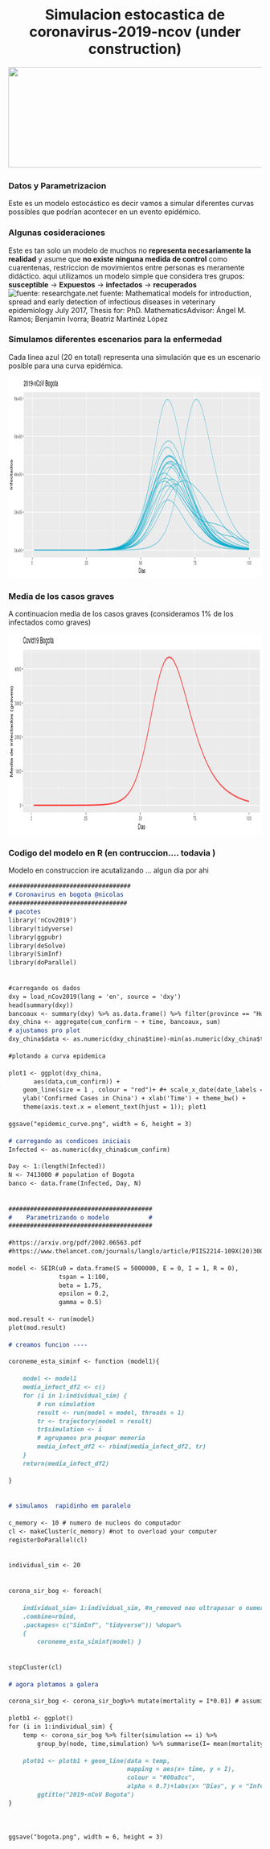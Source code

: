 <center> <h1>Simulacion estocastica de coronavirus-2019-ncov (under construction)  </h1> </center>
<p align="center">
  <img width="600" height="200" src="https://www.shock.co/sites/default/files/styles/apertura_desktop/public/content_files/2018_11/image_article/los-zombies-shock-disfraces.jpg?itok=uzbgMUBm&timestamp=1541358745">
</p>


### Datos y Parametrizacion 
Este es un modelo estocástico es decir vamos a simular diferentes curvas possibles  que podrían acontecer en un evento epidémico.

###  Algunas cosideraciones
 Este es tan solo un modelo de muchos no **representa necesariamente la realidad** y asume que **no existe ninguna medida de control** como cuarentenas, restriccion de movimientos entre personas es meramente didáctico.
aqui utilizamos un modelo simple  que considera tres grupos: **susceptible** ->  **Expuestos** -> **infectados** -> **recuperados**
![fuente: researchgate.net](https://www.researchgate.net/profile/Benjamin_Ivorra/publication/318394911/figure/fig9/AS:614332840833042@1523479771923/SEIR-model-flowchart_W640.jpg)
fuente: Mathematical models for introduction, spread and early detection of infectious diseases in veterinary epidemiology
July 2017, Thesis for: PhD. MathematicsAdvisor: Ángel M. Ramos; Benjamin Ivorra; Beatriz Martinéz López


### Simulamos diferentes escenarios para la enfermedad  
Cada línea azul (20 en total) representa una simulación que es un escenario posible para una curva epidémica.
<p align="center">
  <img width="600" height="400" src="https://github.com/ncespedesc/Coronavirus_bogota/blob/master/bogota1.png?raw=true">
</p>

### Media de los casos graves 
A continuacion media de los casos graves (consideramos 1% de los  infectados como graves)
<p align="center">
  <img width="600" height="400" src="https://github.com/ncespedesc/Coronavirus_bogota/blob/master/bogota2.png?raw=true">
</p>


 ### Codigo del modelo en R (en contruccion.... todavia )
 
Modelo en construccion ire acutalizando ... algun dia por ahi 
 
```markdown
##################################
# Coronavirus en bogota @nicolas
#################################
# pacotes 
library('nCov2019')
library(tidyverse)
library(ggpubr)
library(deSolve)
library(SimInf)
library(doParallel)


#carregando os dados  
dxy = load_nCov2019(lang = 'en', source = 'dxy')
head(summary(dxy))
bancoaux <- summary(dxy) %>% as.data.frame() %>% filter(province == "Hubei")
dxy_china <- aggregate(cum_confirm ~ + time, bancoaux, sum)
# ajustamos pro plot 
dxy_china$data <- as.numeric(dxy_china$time)-min(as.numeric(dxy_china$time))+1

#plotando a curva epidemica 

plot1 <- ggplot(dxy_china,
       aes(data,cum_confirm)) +
    geom_line(size = 1 , colour = "red")+ #+ scale_x_date(date_labels = "%d-%m-%Y") + 
    ylab('Confirmed Cases in China') + xlab('Time') + theme_bw() +
    theme(axis.text.x = element_text(hjust = 1)); plot1

ggsave("epidemic_curve.png", width = 6, height = 3)

# carregando as condicoes iniciais 
Infected <- as.numeric(dxy_china$cum_confirm)
    
Day <- 1:(length(Infected))
N <- 7413000 # population of Bogota 
banco <- data.frame(Infected, Day, N)


########################################
#    Parametrizando o modelo           #
########################################

#https://arxiv.org/pdf/2002.06563.pdf
#https://www.thelancet.com/journals/langlo/article/PIIS2214-109X(20)30074-7/fulltext

model <- SEIR(u0 = data.frame(S = 5000000, E = 0, I = 1, R = 0),
              tspan = 1:100,
              beta = 1.75,
              epsilon = 0.2,
              gamma = 0.5)

mod.result <- run(model)
plot(mod.result)

# creamos funcion ----

coroneme_esta_siminf <- function (model1){
    
    model <- model1
    media_infect_df2 <- c()
    for (i in 1:individual_sim) {
        # run simulation 
        result <- run(model = model, threads = 1)
        tr <- trajectory(model = result)
        tr$simulation <- i
        # agrupamos pra poupar memoria 
        media_infect_df2 <- rbind(media_infect_df2, tr)
    }
    return(media_infect_df2)
    
}


# simulamos  rapidinho em paralelo 

c_memory <- 10 # numero de nucleos do computador  
cl <- makeCluster(c_memory) #not to overload your computer
registerDoParallel(cl)


individual_sim <- 20


corona_sir_bog <- foreach(
    
    individual_sim= 1:individual_sim, #n_removed nao ultrapasar o numero de nos rankeados 
    .combine=rbind,
    .packages= c("SimInf", "tidyverse")) %dopar%
    {
        coroneme_esta_siminf(model) }


stopCluster(cl)

# agora plotamos a galera 

corona_sir_bog <- corona_sir_bog%>% mutate(mortality = I*0.01) # assumindo a mortalidade de 1 %

plotb1 <- ggplot()
for (i in 1:individual_sim) {
    temp <- corona_sir_bog %>% filter(simulation == i) %>% 
        group_by(node, time,simulation) %>% summarise(I= mean(mortality))
    
    plotb1 <- plotb1 + geom_line(data = temp,
                                 mapping = aes(x= time, y = I),
                                 colour = "#00a8cc",
                                 alpha = 0.7)+labs(x= "Dias", y = "Infectados")+
        ggtitle("2019-nCoV Bogota")
}



ggsave("bogota.png", width = 6, height = 3)

```
